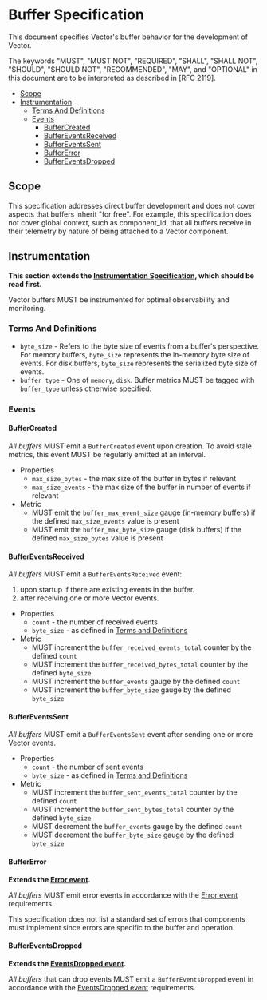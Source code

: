 # Buffer Specification

This document specifies Vector's buffer behavior for the development of Vector.

The keywords "MUST", "MUST NOT", "REQUIRED", "SHALL", "SHALL NOT", "SHOULD",
"SHOULD NOT", "RECOMMENDED", "MAY", and "OPTIONAL" in this document are to be
interpreted as described in [RFC 2119].

- [Scope](#scope)
- [Instrumentation](#instrumentation)
  - [Terms And Definitions](#terms-and-definitions)
  - [Events](#events)
    - [BufferCreated](#buffercreated)
    - [BufferEventsReceived](#buffereventsreceived)
    - [BufferEventsSent](#buffereventssent)
    - [BufferError](#buffererror)
    - [BufferEventsDropped](#buffereventsdropped)

## Scope

This specification addresses direct buffer development and does not cover aspects that buffers inherit "for free". For example, this specification does not cover global context, such as component_id, that all buffers receive in their telemetry by nature of being attached to a Vector component.

## Instrumentation

**This section extends the [Instrumentation Specification], which should be read
first.**

Vector buffers MUST be instrumented for optimal observability and monitoring.

### Terms And Definitions

- `byte_size` - Refers to the byte size of events from a buffer's perspective. For memory buffers, `byte_size` represents the in-memory byte size of events. For disk buffers, `byte_size` represents the serialized byte size of events.
- `buffer_type` - One of `memory`, `disk`. Buffer metrics MUST be tagged with `buffer_type` unless otherwise specified.

### Events

#### BufferCreated

_All buffers_ MUST emit a `BufferCreated` event upon creation. To avoid stale metrics, this event MUST be regularly emitted at an interval.

- Properties
  - `max_size_bytes` - the max size of the buffer in bytes if relevant
  - `max_size_events` - the max size of the buffer in number of events if relevant
- Metric
  - MUST emit the `buffer_max_event_size` gauge (in-memory buffers) if the defined `max_size_events` value is present
  - MUST emit the `buffer_max_byte_size` gauge (disk buffers) if the defined `max_size_bytes` value is present

#### BufferEventsReceived

_All buffers_ MUST emit a `BufferEventsReceived` event:

1. upon startup if there are existing events in the buffer.
2. after receiving one or more Vector events.

- Properties
  - `count` - the number of received events
  - `byte_size` - as defined in [Terms and Definitions](#terms-and-definitions)
- Metric
  - MUST increment the `buffer_received_events_total` counter by the defined `count`
  - MUST increment the `buffer_received_bytes_total` counter by the defined `byte_size`
  - MUST increment the `buffer_events` gauge by the defined `count`
  - MUST increment the `buffer_byte_size` gauge by the defined `byte_size`

#### BufferEventsSent

_All buffers_ MUST emit a `BufferEventsSent` event after sending one or more Vector events.

- Properties
  - `count` - the number of sent events
  - `byte_size` - as defined in [Terms and Definitions](#terms-and-definitions)
- Metric
  - MUST increment the `buffer_sent_events_total` counter by the defined `count`
  - MUST increment the `buffer_sent_bytes_total` counter by the defined `byte_size`
  - MUST decrement the `buffer_events` gauge by the defined `count`
  - MUST decrement the `buffer_byte_size` gauge by the defined `byte_size`

#### BufferError

**Extends the [Error event].**

_All buffers_ MUST emit error events in accordance with the [Error event]
requirements.

This specification does not list a standard set of errors that components must
implement since errors are specific to the buffer and operation.

#### BufferEventsDropped

**Extends the [EventsDropped event].**

_All buffers_ that can drop events MUST emit a `BufferEventsDropped` event in
accordance with the [EventsDropped event] requirements.

[error event]: instrumentation.md#Error
[eventsdropped event]: instrumentation.md#EventsDropped
[instrumentation specification]: instrumentation.md
